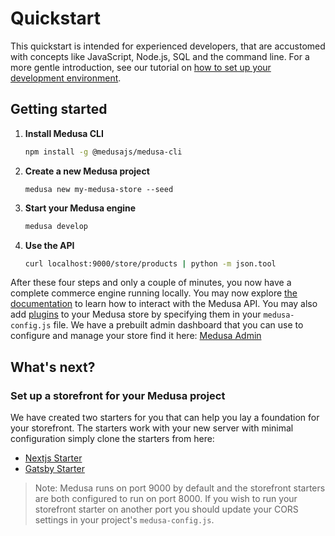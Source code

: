 # Quickstart

This quickstart is intended for experienced developers, that are accustomed with concepts like JavaScript, Node.js, SQL and the command line. For a more gentle introduction, see our tutorial on [how to set up your development environment](https://docs.medusajs.com/tutorial/set-up-your-development-environment).

## Getting started

1. **Install Medusa CLI**
   ```bash
   npm install -g @medusajs/medusa-cli
   ```
2. **Create a new Medusa project**
   ```
   medusa new my-medusa-store --seed
   ```
3. **Start your Medusa engine**
   ```bash
   medusa develop
   ```
4. **Use the API**
   ```bash
   curl localhost:9000/store/products | python -m json.tool
   ```

After these four steps and only a couple of minutes, you now have a complete commerce engine running locally. You may now explore [the documentation](https://docs.medusajs.com/api) to learn how to interact with the Medusa API. You may also add [plugins](https://github.com/medusajs/medusa/tree/master/packages) to your Medusa store by specifying them in your `medusa-config.js` file.
We have a prebuilt admin dashboard that you can use to configure and manage your store find it here: [Medusa Admin](https://github.com/medusajs/admin)

## What's next?

### Set up a storefront for your Medusa project

We have created two starters for you that can help you lay a foundation for your storefront. The starters work with your new server with minimal configuration simply clone the starters from here:

- [Nextjs Starter](https://github.com/medusajs/nextjs-starter-medusa)
- [Gatsby Starter](https://github.com/medusajs/gatsby-starter-medusa)

> Note: Medusa runs on port 9000 by default and the storefront starters are both configured to run on port 8000. If you wish to run your storefront starter on another port you should update your CORS settings in your project's `medusa-config.js`.

<!-- ### Link you local development to Medusa Cloud (Coming soon!)

With your project in local development you can link your Medusa instance to Medusa Cloud - this will allow you to manage your store, view orders and test out the amazing functionalities that you are building. [Get started here](https://docs.medusajs.com/tutorial/linking-your-local-project-with-medusa-cloud). -->